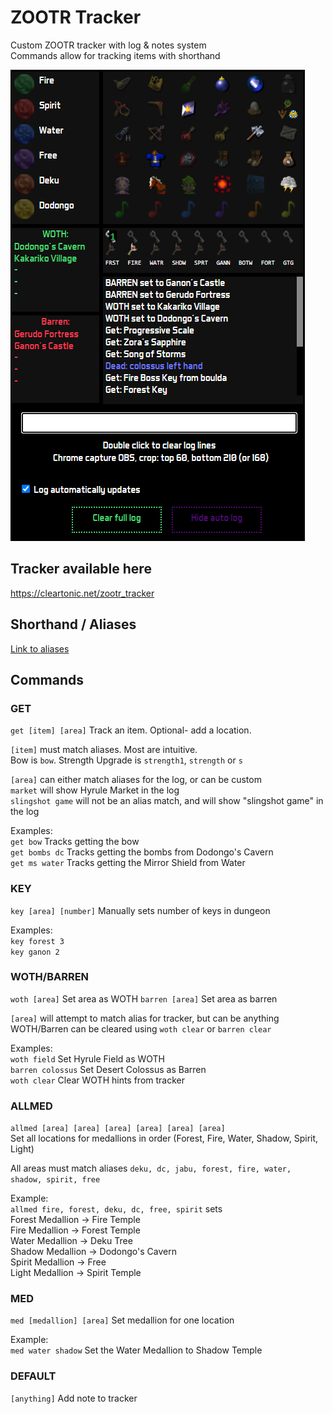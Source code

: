 # ZOOTR Tracker

Custom ZOOTR tracker with log & notes system  
Commands allow for tracking items with shorthand 

<img src = 'img/screencap.png'></img>

## Tracker available here
<a href="https://cleartonic.net/zootr_tracker" target="_blank">https://cleartonic.net/zootr_tracker</a>

## Shorthand / Aliases
<a href="https://pastebin.com/Jva1gTta" target="_blank">Link to aliases</a>
## Commands

### GET
`get [item] [area]`  Track an item. Optional- add a location.  

`[item]` must match aliases. Most are intuitive.  
Bow is `bow`. Strength Upgrade is `strength1`, `strength` or `s`  

`[area]` can either match aliases for the log, or can be custom  
`market` will show Hyrule Market in the log  
`slingshot game` will not be an alias match, and will show "slingshot game" in the log

Examples:  
`get bow` Tracks getting the bow  
`get bombs dc` Tracks getting the bombs from Dodongo's Cavern  
`get ms water` Tracks getting the Mirror Shield from Water  

### KEY

`key [area] [number]` Manually sets number of keys in dungeon  

Examples:  
`key forest 3`  
`key ganon 2`   

### WOTH/BARREN 
`woth [area]`  Set area as WOTH
`barren [area]` Set area as barren

`[area]` will attempt to match alias for tracker, but can be anything
WOTH/Barren can be cleared using `woth clear` or `barren clear`

Examples:  
`woth field` Set Hyrule Field as WOTH  
`barren colossus` Set Desert Colossus as Barren  
`woth clear` Clear WOTH hints from tracker  

### ALLMED
`allmed [area] [area] [area] [area] [area] [area]`   
Set all locations for medallions in order (Forest, Fire, Water, Shadow, Spirit, Light)  

All areas must match aliases `deku, dc, jabu, forest, fire, water, shadow, spirit, free`  

Example:  
`allmed fire, forest, deku, dc, free, spirit` sets  
Forest Medallion -> Fire Temple  
Fire Medallion -> Forest Temple  
Water Medallion -> Deku Tree  
Shadow Medallion -> Dodongo's Cavern  
Spirit Medallion -> Free  
Light Medallion -> Spirit Temple  

### MED
`med [medallion] [area]` Set medallion for one location

Example:  
`med water shadow` Set the Water Medallion to Shadow Temple


### DEFAULT

`[anything]` Add note to tracker

